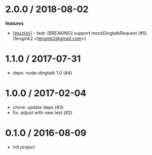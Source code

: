 
2.0.0 / 2018-08-02
==================

**features**
  * [[`89a3565`](http://github.com/eggjs/egg-dingtalk/commit/89a3565d281442038522339a196c4e8c31203edf)] - feat: [BREAKING] support mockDingtalkRequest (#5) (fengmk2 <<fengmk2@gmail.com>>)

1.1.0 / 2017-07-31
==================

  * deps: node-dingtalk 1.0 (#4)

1.0.0 / 2017-02-04
==================

  * chore: update deps (#3)
  * fix: adjust with new test (#2)

0.1.0 / 2016-08-09
==================
  * init project

